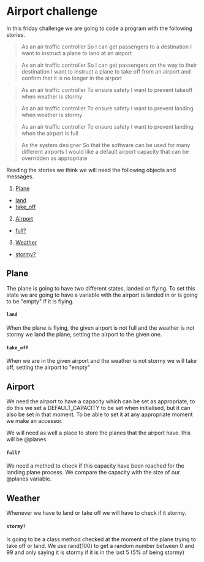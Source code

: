 # Airport challenge

In this friday challenge we are going to code a program with the following stories.
>As an air traffic controller
So I can get passengers to a destination
I want to instruct a plane to land at an airport

>As an air traffic controller
So I can get passengers on the way to their destination
I want to instruct a plane to take off from an airport and confirm that it is no longer in the airport

>As an air traffic controller
To ensure safety
I want to prevent takeoff when weather is stormy

>As an air traffic controller
To ensure safety
I want to prevent landing when weather is stormy

>As an air traffic controller
To ensure safety
I want to prevent landing when the airport is full

>As the system designer
So that the software can be used for many different airports
I would like a default airport capacity that can be overridden as appropriate

Reading the stories we think we will need the following objects and messages.

1. [Plane](#plane)
  * [land](#land)
  * [take_off](#take_off)
2. [Airport](#airport)
  * [full?](#full?)
3. [Weather](#weather)
  * [stormy?](#stormy?)

## Plane

The plane is going to have two different states, landed or flying. To set this state we are going to have a variable with the airport is landed in or is going to be "empty" if it is flying.

#### `land`
When the plane is flying, the given airport is not full and the weather is not stormy we land the plane, setting the airport to the given one.

#### `take_off`
When we are in the given airport and the weather is not stormy we will take off, setting the airport to "empty"

## Airport

We need the airport to have a capacity which can be set as appropriate, to do this we set a DEFAULT_CAPACITY to be set when initialised, but it can also be set in that moment.
To be able to set it at any appropriate moment we make an accessor.

We will need as well a place to store the planes that the airport have. this will be @planes.

#### `full?`
We need a method to check if this capacity have been reached for the landing plane process. We compare the capacity with the size of our @planes variable.

## Weather
Whenever we have to land or take off we will have to check if it stormy.

#### `stormy?`

Is going to be a class method checked at the moment of the plane trying to take off or land.
We use rand(100) to get a random number between 0 and 99 and only saying it is stormy if it is in the last 5 (5% of being stormy)
